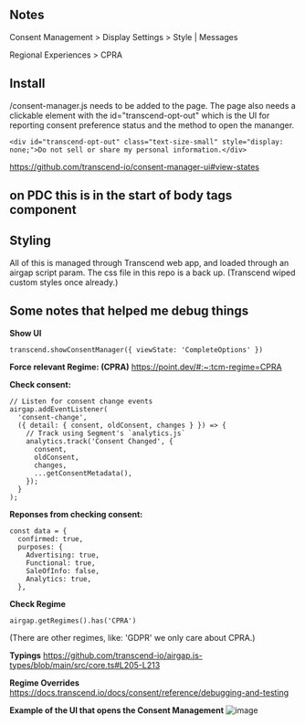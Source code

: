 ## Notes
Consent Management > Display Settings > Style | Messages

Regional Experiences > CPRA



## Install
/consent-manager.js needs to be added to the page.
The page also needs a clickable element with the id="transcend-opt-out" which is the UI for reporting consent preference status and the method to open the mananger.
```
<div id="transcend-opt-out" class="text-size-small" style="display: none;">Do not sell or share my personal information.</div>
```
https://github.com/transcend-io/consent-manager-ui#view-states

## on PDC this is in the start of body tags component

## Styling
All of this is managed through Transcend web app, and loaded through an airgap script param.
The css file in this repo is a back up. (Transcend wiped custom styles once already.)

## Some notes that helped me debug things

**Show UI**
```
transcend.showConsentManager({ viewState: 'CompleteOptions' })
 ```
**Force relevant Regime: (CPRA)**
https://point.dev/#:~:tcm-regime=CPRA

**Check consent:**
```
// Listen for consent change events
airgap.addEventListener(
  'consent-change',
  ({ detail: { consent, oldConsent, changes } }) => {
    // Track using Segment's `analytics.js`
    analytics.track('Consent Changed', {
      consent,
      oldConsent,
      changes,
      ...getConsentMetadata(),
    });
  }
);
```
**Reponses from checking consent:**
```
const data = {
  confirmed: true,
  purposes: {
    Advertising: true,
    Functional: true,
    SaleOfInfo: false,
    Analytics: true,
  },
```
**Check Regime**
```
airgap.getRegimes().has('CPRA')
```
(There are other regimes, like: 'GDPR' we only care about CPRA.)

**Typings**
https://github.com/transcend-io/airgap.js-types/blob/main/src/core.ts#L205-L213

**Regime Overrides**
https://docs.transcend.io/docs/consent/reference/debugging-and-testing

**Example of the UI that opens the Consent Management**
![image](https://github.com/TO-Point/Transcend-CCPA/assets/93610040/6b6f68a0-86e9-4cba-9a1f-25f5a13e9f64)


